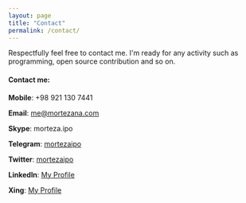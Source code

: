 ```yaml
---
layout: page
title: "Contact"
permalink: /contact/
---
```

Respectfully feel free to contact me.
I'm ready for any activity such as programming, open source contribution and so on.

#### Contact me:

**Mobile**: +98 921 130 7441

**Email**: me@mortezana.com

**Skype**: morteza.ipo

**Telegram**: [mortezaipo](https://t.me/mortezaipo)

**Twitter**: [mortezaipo](https://twitter.com/mortezaipo)

**LinkedIn**: [My Profile](https://www.linkedin.com/in/morteza-nourelahi-alamdari/)

**Xing**: [My Profile](https://www.xing.com/profile/Morteza_NourelahiAlamdari)
